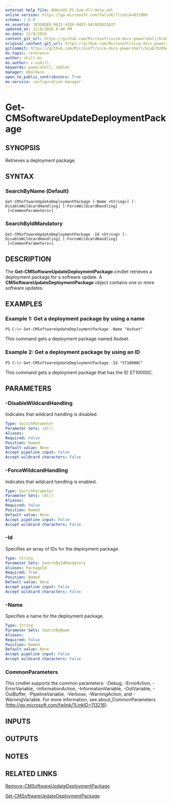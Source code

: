 ```yaml
---
external help file: AdminUI.PS.Sum.dll-Help.xml
online version: https://go.microsoft.com/fwlink/?linkid=833909
schema: 2.0.0
ms.assetid: 183D4DE8-9632-41D4-94D3-94CAED832637
updated_at: 12/8/2016 6:40 PM
ms.date: 12/8/2016
content_git_url: https://github.com/Microsoft/sccm-docs-powershell/blob/master/sccm-cmdlets/ConfigurationManager/vlatest/Get-CMSoftwareUpdateDeploymentPackage.md
original_content_git_url: https://github.com/Microsoft/sccm-docs-powershell/blob/master/sccm-cmdlets/ConfigurationManager/vlatest/Get-CMSoftwareUpdateDeploymentPackage.md
gitcommit: https://github.com/Microsoft/sccm-docs-powershell/blob/0205e569abecf1b4e1b2b342947b87a3691b29a5/sccm-cmdlets/ConfigurationManager/vlatest/Get-CMSoftwareUpdateDeploymentPackage.md
ms.topic: reference
author: shill-ms
ms.author: v-suhill
keywords: powershell, cmdlet
manager: mbaldwin
open_to_public_contributors: True
ms.service: configuration-manager
---
```


# Get-CMSoftwareUpdateDeploymentPackage

## SYNOPSIS
Retrieves a deployment package.

## SYNTAX

### SearchByName (Default)
```
Get-CMSoftwareUpdateDeploymentPackage [-Name <String>] [-DisableWildcardHandling] [-ForceWildcardHandling]
 [<CommonParameters>]
```

### SearchByIdMandatory
```
Get-CMSoftwareUpdateDeploymentPackage -Id <String> [-DisableWildcardHandling] [-ForceWildcardHandling]
 [<CommonParameters>]
```

## DESCRIPTION
The **Get-CMSoftwareUpdateDeploymentPackage** cmdlet retrieves a deployment package for a software update.
A **CMSoftwareUpdateDeploymentPackage** object contains one or more software updates.

## EXAMPLES

### Example 1: Get a deployment package by using a name
```
PS C:\> Get-CMSoftwareUpdateDeploymentPackage -Name "Asdset"
```

This command gets a deployment package named Asdset.

### Example 2: Get a deployment package by using an ID
```
PS C:\> Get-CMSoftwareUpdateDeploymentPackage -Id "ST10000C"
```

This command gets a deployment package that has the ID ST10000C.

## PARAMETERS

### -DisableWildcardHandling
Indicates that wildcard handling is disabled.

```yaml
Type: SwitchParameter
Parameter Sets: (All)
Aliases: 
Required: False
Position: Named
Default value: None
Accept pipeline input: False
Accept wildcard characters: False
```

### -ForceWildcardHandling
Indicates that wildcard handling is enabled.

```yaml
Type: SwitchParameter
Parameter Sets: (All)
Aliases: 
Required: False
Position: Named
Default value: None
Accept pipeline input: False
Accept wildcard characters: False
```

### -Id
Specifies an array of IDs for the deployment package.

```yaml
Type: String
Parameter Sets: SearchByIdMandatory
Aliases: PackageId
Required: True
Position: Named
Default value: None
Accept pipeline input: False
Accept wildcard characters: False
```

### -Name
Specifies a name for the deployment package.

```yaml
Type: String
Parameter Sets: SearchByName
Aliases: 
Required: False
Position: Named
Default value: None
Accept pipeline input: False
Accept wildcard characters: False
```

### CommonParameters
This cmdlet supports the common parameters: -Debug, -ErrorAction, -ErrorVariable, -InformationAction, -InformationVariable, -OutVariable, -OutBuffer, -PipelineVariable, -Verbose, -WarningAction, and -WarningVariable. For more information, see about_CommonParameters (http://go.microsoft.com/fwlink/?LinkID=113216).

## INPUTS

## OUTPUTS

## NOTES

## RELATED LINKS

[Remove-CMSoftwareUpdateDeploymentPackage](xref:ConfigurationManager/vlatest/Remove-CMSoftwareUpdateDeploymentPackage.md)

[Set-CMSoftwareUpdateDeploymentPackage](xref:ConfigurationManager/vlatest/Set-CMSoftwareUpdateDeploymentPackage.md)


